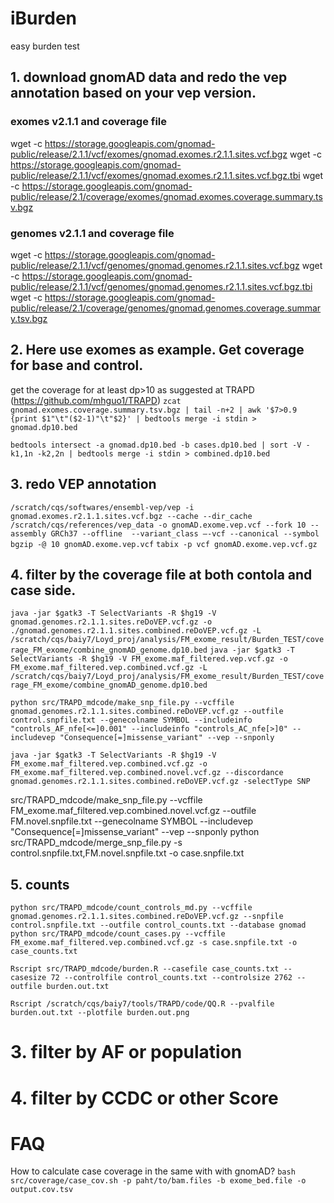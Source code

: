 # iBurden
easy burden test 


## 1. download gnomAD data and redo the vep annotation based on your vep version.
### exomes v2.1.1 and coverage file
wget -c https://storage.googleapis.com/gnomad-public/release/2.1.1/vcf/exomes/gnomad.exomes.r2.1.1.sites.vcf.bgz
wget -c https://storage.googleapis.com/gnomad-public/release/2.1.1/vcf/exomes/gnomad.exomes.r2.1.1.sites.vcf.bgz.tbi
wget -c https://storage.googleapis.com/gnomad-public/release/2.1/coverage/exomes/gnomad.exomes.coverage.summary.tsv.bgz

### genomes v2.1.1 and coverage file
wget -c https://storage.googleapis.com/gnomad-public/release/2.1.1/vcf/genomes/gnomad.genomes.r2.1.1.sites.vcf.bgz
wget -c https://storage.googleapis.com/gnomad-public/release/2.1.1/vcf/genomes/gnomad.genomes.r2.1.1.sites.vcf.bgz.tbi
wget -c https://storage.googleapis.com/gnomad-public/release/2.1/coverage/genomes/gnomad.genomes.coverage.summary.tsv.bgz


## 2. Here use exomes as example. Get coverage for base and control.
get the coverage for at least dp>10 as suggested at TRAPD (https://github.com/mhguo1/TRAPD)
`zcat gnomad.exomes.coverage.summary.tsv.bgz | tail -n+2 | awk '$7>0.9 {print $1"\t"($2-1)"\t"$2}' | bedtools merge -i stdin > gnomad.dp10.bed`

`bedtools intersect -a gnomad.dp10.bed -b cases.dp10.bed | sort -V -k1,1n -k2,2n | bedtools merge -i stdin > combined.dp10.bed`

## 3. redo VEP annotation
`/scratch/cqs/softwares/ensembl-vep/vep -i gnomad.exomes.r2.1.1.sites.vcf.bgz --cache --dir_cache /scratch/cqs/references/vep_data -o gnomAD.exome.vep.vcf --fork 10 --assembly GRCh37 --offline  --variant_class –-vcf --canonical --symbol`
`bgzip -@ 10 gnomAD.exome.vep.vcf`
`tabix -p vcf gnomAD.exome.vep.vcf.gz`



## 4. filter by the coverage file at both contola and case side.
`java -jar $gatk3 -T SelectVariants -R $hg19 -V gnomad.genomes.r2.1.1.sites.reDoVEP.vcf.gz -o ./gnomad.genomes.r2.1.1.sites.combined.reDoVEP.vcf.gz -L /scratch/cqs/baiy7/Loyd_proj/analysis/FM_exome_result/Burden_TEST/coverage_FM_exome/combine_gnomAD_genome.dp10.bed`
`java -jar $gatk3 -T SelectVariants -R $hg19 -V FM_exome.maf_filtered.vep.vcf.gz -o FM_exome.maf_filtered.vep.combined.vcf.gz -L /scratch/cqs/baiy7/Loyd_proj/analysis/FM_exome_result/Burden_TEST/coverage_FM_exome/combine_gnomAD_genome.dp10.bed`

`python src/TRAPD_mdcode/make_snp_file.py --vcffile gnomad.genomes.r2.1.1.sites.combined.reDoVEP.vcf.gz --outfile control.snpfile.txt --genecolname SYMBOL --includeinfo "controls_AF_nfe[<=]0.001" --includeinfo "controls_AC_nfe[>]0" --includevep "Consequence[=]missense_variant" --vep --snponly`

`java -jar $gatk3 -T SelectVariants -R $hg19 -V FM_exome.maf_filtered.vep.combined.vcf.gz -o FM_exome.maf_filtered.vep.combined.novel.vcf.gz --discordance gnomad.genomes.r2.1.1.sites.combined.reDoVEP.vcf.gz -selectType SNP`

src/TRAPD_mdcode/make_snp_file.py --vcffile FM_exome.maf_filtered.vep.combined.novel.vcf.gz --outfile FM.novel.snpfile.txt --genecolname SYMBOL --includevep "Consequence[=]missense_variant" --vep --snponly
python src/TRAPD_mdcode/merge_snp_file.py -s control.snpfile.txt,FM.novel.snpfile.txt -o case.snpfile.txt

## 5. counts
`python src/TRAPD_mdcode/count_controls_md.py --vcffile gnomad.genomes.r2.1.1.sites.combined.reDoVEP.vcf.gz --snpfile control.snpfile.txt --outfile control_counts.txt --database gnomad`
`python src/TRAPD_mdcode/count_cases.py --vcffile FM_exome.maf_filtered.vep.combined.vcf.gz -s case.snpfile.txt -o  case_counts.txt`

`Rscript src/TRAPD_mdcode/burden.R --casefile case_counts.txt --casesize 72 --controlfile control_counts.txt --controlsize 2762 --outfile burden.out.txt`

`Rscript /scratch/cqs/baiy7/tools/TRAPD/code/QQ.R --pvalfile burden.out.txt --plotfile burden.out.png`
# 3. filter by AF or population

# 4. filter by CCDC or other Score

# FAQ
How to calculate case coverage in the same with with gnomAD?
`bash src/coverage/case_cov.sh -p paht/to/bam.files -b exome_bed.file -o output.cov.tsv`